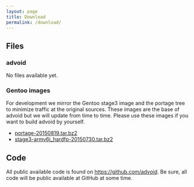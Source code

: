 ```yaml
---
layout: page
title: Download
permalink: /download/
---
```


<h2>Files</h2>

<h3>advoid</h3>

<p>No files available yet.</p>

<h3>Gentoo images</h3>

<p>For development we mirror the Gentoo stage3 image and the portage tree to minimize traffic at the original sources. These images are the base of advoid but we will update from time to time. Please use these images if you want to build advoid by yourself.</p>

<ul>
    <li><a href="/files/portage-20150819.tar.bz2">portage-20150819.tar.bz2</a></li>
    <li><a href="/files/stage3-armv6j_hardfp-20150730.tar.bz2">stage3-armv6j_hardfp-20150730.tar.bz2</a></li>
</ul>

<h2>Code</h2>

<p>All public available code is found on <a href="https://github.com/advoid">https://github.com/advoid</a>. Be sure, all code will be public available at GitHub at some time.</p>
